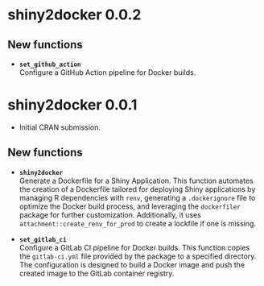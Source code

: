 # shiny2docker 0.0.2

## New functions

+ **`set_github_action`**  
  Configure a GitHub Action pipeline for Docker builds.

# shiny2docker 0.0.1

* Initial CRAN submission.

## New functions

+ **`shiny2docker`**  
  Generate a Dockerfile for a Shiny Application. This function automates the creation of a Dockerfile tailored for deploying Shiny applications by managing R dependencies with `renv`, generating a `.dockerignore` file to optimize the Docker build process, and leveraging the `dockerfiler` package for further customization. Additionally, it uses `attachment::create_renv_for_prod` to create a lockfile if one is missing.

+ **`set_gitlab_ci`**  
  Configure a GitLab CI pipeline for Docker builds. This function copies the `gitlab-ci.yml` file provided by the package to a specified directory. The configuration is designed to build a Docker image and push the created image to the GitLab container registry.
